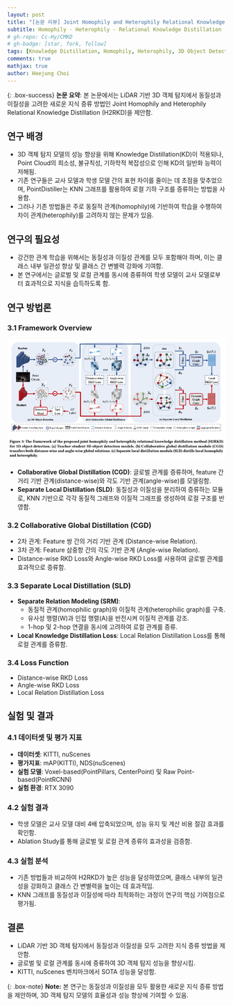 ```yaml
---
layout: post
title: "[논문 리뷰] Joint Homophily and Heterophily Relational Knowledge Distillation for Efficient and Compact 3D Object Detection (ACM MM 2024)"
subtitle: Homophily · Heterophily · Relational Knowledge Distillation · 3D Object Detection
# gh-repo: Cc-Hy/CMKD
# gh-badge: [star, fork, follow]
tags: [Knowledge Distillation, Homophily, Heterophily, 3D Object Detection]
comments: true
mathjax: true
author: Heejung Choi
---
```


{: .box-success}
**논문 요약**: 본 논문에서는 LiDAR 기반 3D 객체 탐지에서 동질성과 이질성을 고려한 새로운 지식 증류 방법인 Joint Homophily and Heterophily Relational Knowledge Distillation (H2RKD)을 제안함.

## 연구 배경
- 3D 객체 탐지 모델의 성능 향상을 위해 Knowledge Distillation(KD)이 적용되나, Point Cloud의 희소성, 불규칙성, 기하학적 복잡성으로 인해 KD의 일반화 능력이 저해됨.
- 기존 연구들은 교사 모델과 학생 모델 간의 표현 차이를 줄이는 데 초점을 맞추었으며, PointDistiller는 KNN 그래프를 활용하여 로컬 기하 구조를 증류하는 방법을 사용함.
- 그러나 기존 방법들은 주로 동질적 관계(homophily)에 기반하여 학습을 수행하여 차이 관계(heterophily)를 고려하지 않는 문제가 있음.

## 연구의 필요성
- 강건한 관계 학습을 위해서는 동질성과 이질성 관계를 모두 포함해야 하며, 이는 클래스 내부 일관성 향상 및 클래스 간 변별력 강화에 기여함.
- 본 연구에서는 글로벌 및 로컬 관계를 동시에 증류하여 학생 모델이 교사 모델로부터 효과적으로 지식을 습득하도록 함.

## 연구 방법론
### 3.1 Framework Overview
![H2RKD-fig1](/assets/img/h2rkd/fig3.png)
- **Collaborative Global Distillation (CGD)**: 글로벌 관계를 증류하며, feature 간 거리 기반 관계(distance-wise)와 각도 기반 관계(angle-wise)를 모델링함.
- **Separate Local Distillation (SLD)**: 동질성과 이질성을 분리하여 증류하는 모듈로, KNN 기반으로 각각 동질적 그래프와 이질적 그래프를 생성하여 로컬 구조를 반영함.

### 3.2 Collaborative Global Distillation (CGD)
- 2차 관계: Feature 쌍 간의 거리 기반 관계 (Distance-wise Relation).
- 3차 관계: Feature 삼중항 간의 각도 기반 관계 (Angle-wise Relation).
- Distance-wise RKD Loss와 Angle-wise RKD Loss를 사용하여 글로벌 관계를 효과적으로 증류함.

### 3.3 Separate Local Distillation (SLD)
- **Separate Relation Modeling (SRM)**:
  - 동질적 관계(homophilic graph)와 이질적 관계(heterophilic graph)를 구축.
  - 유사성 행렬(W)과 인접 행렬(A)을 반전시켜 이질적 관계를 강조.
  - 1-hop 및 2-hop 연결을 동시에 고려하여 로컬 관계를 증류.
- **Local Knowledge Distillation Loss**: Local Relation Distillation Loss를 통해 로컬 관계를 증류함.

### 3.4 Loss Function
- Distance-wise RKD Loss
- Angle-wise RKD Loss
- Local Relation Distillation Loss

## 실험 및 결과
### 4.1 데이터셋 및 평가 지표
- **데이터셋**: KITTI, nuScenes
- **평가지표**: mAP(KITTI), NDS(nuScenes)
- **실험 모델**: Voxel-based(PointPillars, CenterPoint) 및 Raw Point-based(PointRCNN)
- **실험 환경**: RTX 3090

### 4.2 실험 결과
- 학생 모델은 교사 모델 대비 4배 압축되었으며, 성능 유지 및 계산 비용 절감 효과를 확인함.
- Ablation Study를 통해 글로벌 및 로컬 관계 증류의 효과성을 검증함.

### 4.3 실험 분석
- 기존 방법들과 비교하여 H2RKD가 높은 성능을 달성하였으며, 클래스 내부의 일관성을 강화하고 클래스 간 변별력을 높이는 데 효과적임.
- KNN 그래프를 동질성과 이질성에 따라 최적화하는 과정이 연구의 핵심 기여점으로 평가됨.

## 결론
- LiDAR 기반 3D 객체 탐지에서 동질성과 이질성을 모두 고려한 지식 증류 방법을 제안함.
- 글로벌 및 로컬 관계를 동시에 증류하여 3D 객체 탐지 성능을 향상시킴.
- KITTI, nuScenes 벤치마크에서 SOTA 성능을 달성함.

{: .box-note}
**Note:** 본 연구는 동질성과 이질성을 모두 활용한 새로운 지식 증류 방법을 제안하며, 3D 객체 탐지 모델의 효율성과 성능 향상에 기여할 수 있음.

